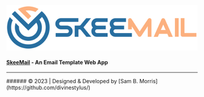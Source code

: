 ![SkeeMail Logo](./assets/skeemail-logo_color.svg)
#### [SkeeMail]() - An Email Template Web App

<hr>
###### &copy; 2023 | Designed & Developed by [Sam B. Morris](https://github.com/divinestylus/)
